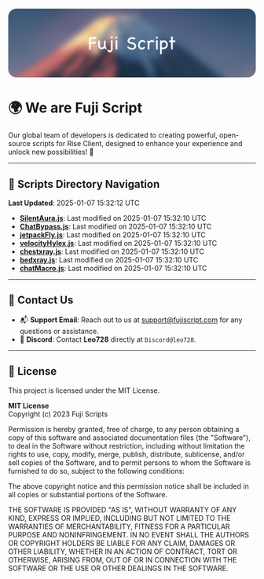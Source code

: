 ![Banner](.github/b.webp)

# 🌍 **We are Fuji Script**

Our global team of developers is dedicated to creating powerful, open-source scripts for Rise Client, designed to enhance your experience and unlock new possibilities! 🌟

---
<!-- SCRIPTS_NAVIGATION_START -->
## 📂 **Scripts Directory Navigation**

**Last Updated**: 2025-01-07 15:32:12 UTC

- **[SilentAura.js](scripts/SilentAura.js)**: Last modified on 2025-01-07 15:32:10 UTC
- **[ChatBypass.js](scripts/ChatBypass.js)**: Last modified on 2025-01-07 15:32:10 UTC
- **[jetpackFly.js](scripts/jetpackFly.js)**: Last modified on 2025-01-07 15:32:10 UTC
- **[velocityHylex.js](scripts/velocityHylex.js)**: Last modified on 2025-01-07 15:32:10 UTC
- **[chestxray.js](scripts/chestxray.js)**: Last modified on 2025-01-07 15:32:10 UTC
- **[bedxray.js](scripts/bedxray.js)**: Last modified on 2025-01-07 15:32:10 UTC
- **[chatMacro.js](scripts/chatMacro.js)**: Last modified on 2025-01-07 15:32:10 UTC

<!-- SCRIPTS_NAVIGATION_END -->

---

## 💬 **Contact Us**  
- 📬 **Support Email**: Reach out to us at [support@fujiscript.com](mailto:support@fujiscript.com) for any questions or assistance.  
- 💬 **Discord**: Contact **Leo728** directly at `Discord@leo728`.

---

## 📜 **License**

This project is licensed under the MIT License.  

**MIT License**  
Copyright (c) 2023 Fuji Scripts  

Permission is hereby granted, free of charge, to any person obtaining a copy of this software and associated documentation files (the "Software"), to deal in the Software without restriction, including without limitation the rights to use, copy, modify, merge, publish, distribute, sublicense, and/or sell copies of the Software, and to permit persons to whom the Software is furnished to do so, subject to the following conditions:  

The above copyright notice and this permission notice shall be included in all copies or substantial portions of the Software.  

THE SOFTWARE IS PROVIDED "AS IS", WITHOUT WARRANTY OF ANY KIND, EXPRESS OR IMPLIED, INCLUDING BUT NOT LIMITED TO THE WARRANTIES OF MERCHANTABILITY, FITNESS FOR A PARTICULAR PURPOSE AND NONINFRINGEMENT. IN NO EVENT SHALL THE AUTHORS OR COPYRIGHT HOLDERS BE LIABLE FOR ANY CLAIM, DAMAGES OR OTHER LIABILITY, WHETHER IN AN ACTION OF CONTRACT, TORT OR OTHERWISE, ARISING FROM, OUT OF OR IN CONNECTION WITH THE SOFTWARE OR THE USE OR OTHER DEALINGS IN THE SOFTWARE.  
